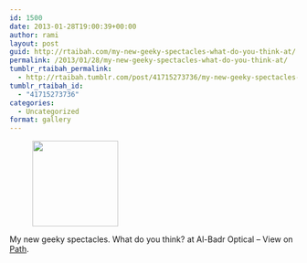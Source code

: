 ```yaml
---
id: 1500
date: 2013-01-28T19:00:39+00:00
author: rami
layout: post
guid: http://rtaibah.com/my-new-geeky-spectacles-what-do-you-think-at/
permalink: /2013/01/28/my-new-geeky-spectacles-what-do-you-think-at/
tumblr_rtaibah_permalink:
  - http://rtaibah.tumblr.com/post/41715273736/my-new-geeky-spectacles-what-do-you-think-at
tumblr_rtaibah_id:
  - "41715273736"
categories:
  - Uncategorized
format: gallery
---
```

<div id='gallery-178' class='gallery galleryid-1500 gallery-columns-3 gallery-size-thumbnail'>
  <figure class='gallery-item'> 
  
  <div class='gallery-icon portrait'>
    <a href='http://139.59.20.41/2013/01/28/my-new-geeky-spectacles-what-do-you-think-at/attachment/1501/'><img width="150" height="150" src="http://139.59.20.41/wp-content/uploads/2013/01/tumblr_mhcnh4uXxS1qb4qlko1_1280-150x150.jpg" class="attachment-thumbnail size-thumbnail" alt="" srcset="http://139.59.20.41/wp-content/uploads/2013/01/tumblr_mhcnh4uXxS1qb4qlko1_1280-150x150.jpg 150w, http://139.59.20.41/wp-content/uploads/2013/01/tumblr_mhcnh4uXxS1qb4qlko1_1280-100x100.jpg 100w" sizes="100vw" /></a>
  </div></figure>
</div>

My new geeky spectacles. What do you think? at Al-Badr Optical – View on [Path](https://path.com/p/BocUK).